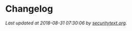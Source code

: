 # Changelog

_Last updated at 2018-08-31 07:30:06 by [securitytext.org](https://securitytext.org)._
